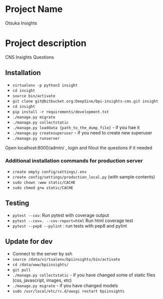 # Project Name
Otsuka Insights

# Project description
CNS Insights Questions

## Installation

* `virtualenv -p python3 insight`
* `cd insight`
* `source bin/activate`
* `git clone git@bitbucket.org:DeepSine/bpi-insights-cms.git insight`
* `cd insight`
* `pip install -r requirements/development.txt`
* `./manage.py migrate`
* `./manage.py collectstatic`
* `./manage.py loaddata {path_to_the_dump_file}` - if you hae it
* `./manage.py createsuperuser` - if you need to create new superuser
* `./manage.py runserver`

Open localhost:8000/admin/ , login and filout the questions if it needed

### Additional installation commands for production server
* `create empty config/settings/.env`
* `create config/settings/production_local.py` (with sample contents)
* `sudo chown :www static/CACHE`
* `sudo chmod g+w static/CACHE`

## Testing

* `pytest --cov`: Run pytest with coverage output
* `pytest --cov=. --cov-report=html` Run html coverage test
* `pytest --pep8 --pylint` : run tests with pep8 and pylint


## Update for dev
* Connect to the server by ssh
* `source /data/virtualenv/bpiinsights/bin/activate`
* `cd /data/www/bpiinsights/`
* `git pull`
* `./manage.py collectstatic` - if you have changed some of static files (css, javascript, images, etc)
* `./manage.py migrate` - if you have changed models
* `sudo /usr/local/etc/rc.d/uwsgi restart bpiinsights`
